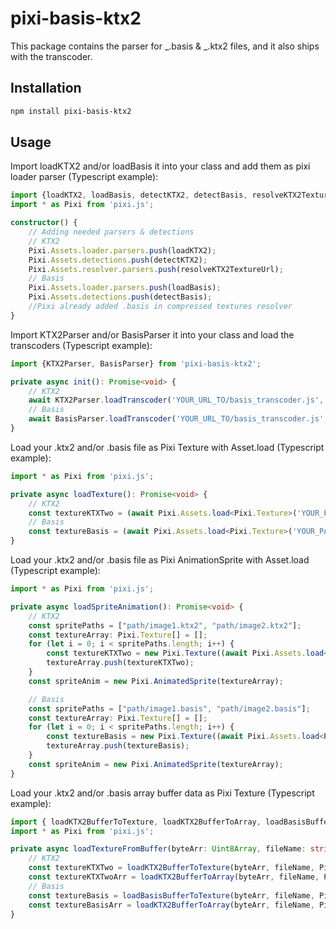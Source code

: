 # pixi-basis-ktx2

This package contains the parser for _.basis & _.ktx2 files, and it also ships with the transcoder.

## Installation

```bash
npm install pixi-basis-ktx2
```

## Usage

Import loadKTX2 and/or loadBasis it into your class and add them as pixi loader parser (Typescript example):

```ts
import {loadKTX2, loadBasis, detectKTX2, detectBasis, resolveKTX2TextureUrl } from 'pixi-basis-ktx2';
import * as Pixi from 'pixi.js';

constructor() {
    // Adding needed parsers & detections
    // KTX2
    Pixi.Assets.loader.parsers.push(loadKTX2);
    Pixi.Assets.detections.push(detectKTX2);
    Pixi.Assets.resolver.parsers.push(resolveKTX2TextureUrl);
    // Basis
    Pixi.Assets.loader.parsers.push(loadBasis);
    Pixi.Assets.detections.push(detectBasis);
    //Pixi already added .basis in compressed textures resolver
}
```

Import KTX2Parser and/or BasisParser it into your class and load the transcoders (Typescript example):

```ts
import {KTX2Parser, BasisParser} from 'pixi-basis-ktx2';

private async init(): Promise<void> {
    // KTX2
    await KTX2Parser.loadTranscoder('YOUR_URL_TO/basis_transcoder.js', 'YOUR_URL_TO/basis_transcoder.wasm');
    // Basis
    await BasisParser.loadTranscoder('YOUR_URL_TO/basis_transcoder.js', 'YOUR_URL_TO/basis_transcoder.wasm');
}
```

Load your .ktx2 and/or .basis file as Pixi Texture with Asset.load (Typescript example):

```ts
import * as Pixi from 'pixi.js';

private async loadTexture(): Promise<void> {
    // KTX2
    const textureKTXTwo = (await Pixi.Assets.load<Pixi.Texture>('YOUR_PATH_TO/image.ktx2'));
    // Basis
    const textureBasis = (await Pixi.Assets.load<Pixi.Texture>('YOUR_PATH_TO/image.basis'));
}
```

Load your .ktx2 and/or .basis file as Pixi AnimationSprite with Asset.load (Typescript example):

```ts
import * as Pixi from 'pixi.js';

private async loadSpriteAnimation(): Promise<void> {
    // KTX2
    const spritePaths = ["path/image1.ktx2", "path/image2.ktx2"];
    const textureArray: Pixi.Texture[] = [];
    for (let i = 0; i < spritePaths.length; i++) {
        const textureKTXTwo = new Pixi.Texture((await Pixi.Assets.load<Pixi.BaseTexture>(spritePaths[i])));
        textureArray.push(textureKTXTwo);
    }
    const spriteAnim = new Pixi.AnimatedSprite(textureArray);

    // Basis
    const spritePaths = ["path/image1.basis", "path/image2.basis"];
    const textureArray: Pixi.Texture[] = [];
    for (let i = 0; i < spritePaths.length; i++) {
        const textureBasis = new Pixi.Texture((await Pixi.Assets.load<Pixi.BaseTexture>(spritePaths[i])));
        textureArray.push(textureBasis);
    }
    const spriteAnim = new Pixi.AnimatedSprite(textureArray);
}
```

Load your .ktx2 and/or .basis array buffer data as Pixi Texture (Typescript example):

```ts
import { loadKTX2BufferToTexture, loadKTX2BufferToArray, loadBasisBufferToTexture, loadKTX2BufferToArray } from 'pixi-basis-ktx2';
import * as Pixi from 'pixi.js';

private async loadTextureFromBuffer(byteArr: Uint8Array, fileName: string): Promise<void> {
    // KTX2
    const textureKTXTwo = loadKTX2BufferToTexture(byteArr, fileName, Pixi.Assets.loader); // Texture
    const textureKTXTwoArr = loadKTX2BufferToArray(byteArr, fileName, Pixi.Assets.loader); // Texture[]
    // Basis
    const textureBasis = loadBasisBufferToTexture(byteArr, fileName, Pixi.Assets.loader); // Texture
    const textureBasisArr = loadKTX2BufferToArray(byteArr, fileName, Pixi.Assets.loader); // Texture[]
}
```
